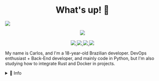 <h1 align="center"><strong>What's up!</strong> 👋</h1>

![](https://i.imgur.com/BsMQ5YM.png)

<p align="center">
	<img src="https://github-readme-stats.vercel.app/api?username=CarlosSMA&theme=radical&show_icons=true">
	<br> <br>
	<a href="mailto:souza.alvarez03@gmail.com">
		<img src="https://img.shields.io/badge/Gmail-D14836?style=for-the-badge&logo=gmail&logoColor=white">
	</a>
	<a href="https://linkedin.com/in/carlos-eduardo-alvarez">
		<img src="https://img.shields.io/badge/LinkedIn-0077B5?style=for-the-badge&logo=linkedin&logoColor=white">
	</a>
	<a href="https://gitlab.com/CarlosSMA">
		<img src="https://img.shields.io/badge/GitLab-330F63?style=for-the-badge&logo=gitlab&logoColor=white">
	</a>
	<a href="https://hub.docker.com/u/carlossma">
		<img src="https://img.shields.io/badge/DockerHub-2CA5E0?style=for-the-badge&logo=docker&logoColor=white">
	</a>
</p>


My name is Carlos, and I'm a 18-year-old Brazilian developer. DevOps enthusiast + Back-End developer, and mainly code in Python, but I'm also studying how to integrate Rust and Docker in projects.

<details>
<summary>📘 Info</summary>

## 🎓 Education

- **Systems development**

  :calendar: 2019-2021

  :school: **Escola Técnica Estadual Porto Digital** (Recife ─ PE)

## :robot: Technical stuff

<h3 align="center">Studying</h3>

<p align="center">
	<a href="https://www.docker.com/">
		<img src="https://img.shields.io/badge/Docker-2CA5E0?style=for-the-badge&logo=docker&logoColor=white">
	</a>
	<a href="https://kubernetes.io">
		<img src="https://img.shields.io/badge/kubernetes-326ce5.svg?&style=for-the-badge&logo=kubernetes&logoColor=white">
	</a>
	<a href="https://www.python.org/">
		<img src="https://img.shields.io/badge/Python-3776AB?style=for-the-badge&logo=python&logoColor=white">
	</a>
	<a href="https://golang.org/">
		<img src="https://img.shields.io/badge/Go-00ADD8?style=for-the-badge&logo=go&logoColor=white">
	</a>
	<a href="https://www.rust-lang.org">
		<img src="https://img.shields.io/badge/Rust-black?style=for-the-badge&logo=rust&logoColor=#E57324">
	</a>
</p>
<h3 align="center">Plan to study</h3>
<p align="center">
	<a href="https://webassembly.org/">
		<img src="https://img.shields.io/badge/WebAssembly-654FF0?style=for-the-badge&logo=WebAssembly&logoColor=white">
	</a>
	<a href="https://cloud.google.com/">
		<img src="https://img.shields.io/badge/Google_Cloud-4285F4?style=for-the-badge&logo=google-cloud&logoColor=white">
	</a>
	<a href="https://aws.amazon.com/">
		<img src="https://img.shields.io/badge/Amazon_AWS-232F3E?style=for-the-badge&logo=amazon-aws&logoColor=white">
	</a>
<br>
	<a href="https://github.com/features/actions">
		<img src="https://img.shields.io/badge/GitHub_Actions-2088FF?style=for-the-badge&logo=github-actions&logoColor=white">
	</a>
	<a href="https://about.gitlab.com/">
		<img src="https://img.shields.io/badge/GitLab-330F63?style=for-the-badge&logo=gitlab&logoColor=white">
	</a>
</p>



## :earth_americas: Languages


|                    :us: English                     | :brazil: Portuguese |
| :-------------------------------------------------: | :-----------------: |
| **C2** ([EFSET](https://www.efset.org/cert/vK1f6v)) |     **Native**      |


## :chart_with_upwards_trend: Career Plan

Currently, I intend to start my professional carrer by developing my DevOps skills, both in the technical side (e.g. Cloud, Clusters) and the management side (e.g. Agile, DevOps Philosofy). 

Apart from DevOps, I also have interest in QA, Embedded Systems and Systems Architecture, so I'd love to learn more about those subjects as well.

---

## Inspirations for my ReadMe
<p align="left">
	<a href="https://github.com/alexandresanlim">
		<img src="https://avatars.githubusercontent.com/u/5353685?v=4" height="70">
		<img src="https://img.shields.io/badge/Alexandre%20Sanlim-100000?style=for-the-badge&logo=github&logoColor=white">
	</a>
	<br> <br>
	<a href="https://github.com/filiptronicek">
		<img src="https://avatars.githubusercontent.com/u/29888641?v=4" height="70">
		<img src="https://img.shields.io/badge/Filip%20Tron%C3%AD%C4%8Dek-100000?style=for-the-badge&logo=github&logoColor=white">
	</a>
</p>
